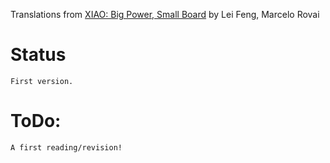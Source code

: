 Translations from [XIAO: Big Power, Small Board](https://github.com/Mjrovai/XIAO_Big_Power_Small_Board-ebook) by Lei Feng, Marcelo Rovai

# Status
	First version.
# ToDo:
	A first reading/revision!

